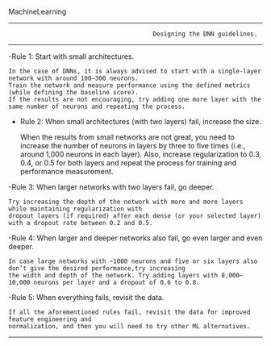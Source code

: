 MachineLearning

****************************************************************************************************************
                                            Designing the DNN guidelines.
****************************************************************************************************************
-Rule 1: Start with small architectures.

    In the case of DNNs, it is always advised to start with a single-layer network with around 100–300 neurons.
    Train the network and measure performance using the defined metrics (while defining the baseline score). 
    If the results are not encouraging, try adding one more layer with the same number of neurons and repeating the process.

- Rule 2: When small architectures (with two layers) fail, increase the size.

    When the results from small networks are not great, you need to increase the number of neurons
    in layers by three to five times (i.e., around 1,000 neurons in each layer). Also, increase regularization
    to 0.3, 0.4, or 0.5 for both layers and repeat the process for training and performance measurement. 

-Rule 3: When larger networks with two layers fail, go deeper.
    
    Try increasing the depth of the network with more and more layers while maintaining regularization with
    dropout layers (if required) after each dense (or your selected layer) with a dropout rate between 0.2 and 0.5.

-Rule 4: When larger and deeper networks also fail, go even larger and even deeper.

    In case large networks with ~1000 neurons and five or six layers also don’t give the desired performance,try increasing 
    the width and depth of the network. Try adding layers with 8,000–10,000 neurons per layer and a dropout of 0.6 to 0.8.
	
-Rule 5: When everything fails, revisit the data.

    If all the aforementioned rules fail, revisit the data for improved feature engineering and
    normalization, and then you will need to try other ML alternatives.
*****************************************************************************************************************
